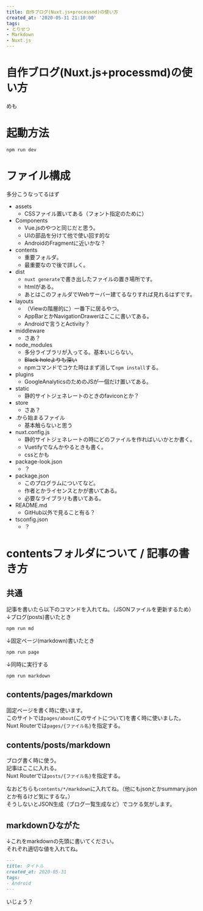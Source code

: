 ```yaml
---
title: 自作ブログ(Nuxt.js+processmd)の使い方
created_at: '2020-05-31 21:10:00'
tags:
- とりせつ
- Markdown
- Nuxt.js
---
```


# 自作ブログ(Nuxt.js+processmd)の使い方
めも

# 起動方法

```console
npm run dev
```

# ファイル構成

多分こうなってるはず

- assets
    - CSSファイル置いてある（フォント指定のために）
- Components
    - Vue.jsのやつと同じだと思う。
    - UIの部品を分けて他で使い回す的な
    - AndroidのFragmentに近いかな？
- contents
    - 重要フォルダ。
    - 最重要なので後で詳しく。
- dist
    - `nuxt generate`で書き出したファイルの置き場所です。
    - htmlがある。
    - あとはこのフォルダでWebサーバー建てるなりすれば見れるはずです。
- layouts
    - （Viewの階層的に）一番下に居るやつ。
    - AppBarとかNavigationDrawerはここに書いてある。
    - Androidで言うとActivity？
- middleware
    - さあ？
- node_modules
    - 多分ライブラリが入ってる。基本いじらない。
    - ~~Black holeよりも深い~~
    - npmコマンドでコケた時はまず消して`npm install`する。
- plugins
    - GoogleAnalyticsのためのJSが一個だけ置いてある。
- static
    - 静的サイトジェネレートのときのfaviconとか？
- store
    - さあ？
- .から始まるファイル
    - 基本触らないと思う
- nuxt.config.js
    - 静的サイトジェネレートの時にどのファイルを作ればいいかとか書く。
    - Vuetifyでなんかやるときも書く。
    - cssとかも
- package-look.json
    - ？
- package.json
    - このプログラムについてなど。
    - 作者とかライセンスとかが書いてある。
    - 必要なライブラリも書いてある。
- README.md
    - GitHub以外で見ること有る？
- tsconfig.json
    - ？

# contentsフォルダについて / 記事の書き方
## 共通
記事を書いたら以下のコマンドを入れてね。（JSONファイルを更新するため）  
↓ブログ(posts)書いたとき
```console
npm run md
```
↓固定ページ(markdown)書いたとき
```console
npm run page
```  
↓同時に実行する
```console
npm run markdown
```
## contents/pages/markdown
固定ページを書く時に使います。  
このサイトでは`pages/about`(このサイトについて)を書く時に使いました。  
Nuxt Routerでは`pages/{ファイル名}`を指定する。
## contents/posts/markdown
ブログ書く時に使う。  
記事はここに入れる。  
Nuxt Routerでは`posts/{ファイル名}`を指定する。

なおどちらも`contents/*/markdown`に入れてね。（他にもjsonとかsummary.jsonとか有るけど気にするな。）  
そうしないとJSON生成（ブログ一覧生成など）でコケる気がします。

## markdownひながた
↓これをmarkdownの先頭に書いてください。  
それぞれ適切な値を入れてね。
```markdown
---
title: タイトル
created_at: 2020-05-31
tags:
- Android
---
```

いじょう？